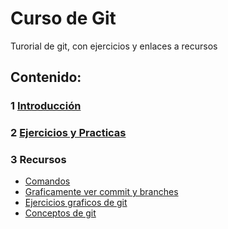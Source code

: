 # Curso de Git

Turorial de git, con ejercicios y enlaces a recursos

## Contenido:

### 1 [Introducción](/introduccion/README.md)

### 2 [Ejercicios y Practicas](/practicas/README.md)

### 3 Recursos

-  [Comandos](/comandos/README.md)
-  [Graficamente ver commit y branches](https://git-school.github.io/visualizing-git/)
-  [Ejercicios graficos de git](https://learngitbranching.js.org/?locale=es_ES)
-  [Conceptos de git](https://gitimmersion.com/index.html)


